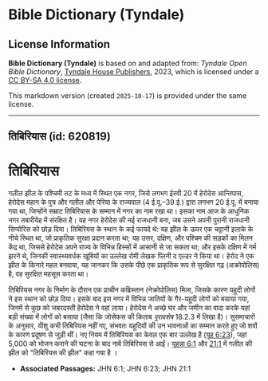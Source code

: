 # Bible Dictionary (Tyndale)

## License Information

**Bible Dictionary (Tyndale)** is based on and adapted from: _Tyndale Open Bible Dictionary_, [Tyndale House Publishers](https://tyndaleopenresources.com/), 2023, which is licensed under a [CC BY-SA 4.0 license](https://creativecommons.org/licenses/by-sa/4.0/legalcode.en).

This markdown version (created `2025-10-17`) is provided under the same license.



--------------------------------

## तिबिरियास (id: 620819)

तिबिरियास
=========

गलील झील के पश्चिमी तट के मध्य में स्थित एक नगर, जिसे लगभग ईस्वी 20 में हेरोदेस आन्तिपास, हेरोदेस महान के पुत्र और गलील और पेरिया के राज्यपाल (4 ई.पू.–39 ई.) द्वारा लगभग 20 ई.पू. में बनाया गया था, जिन्होंने सम्राट तिबिरियास के सम्मान में नगर का नाम रखा था। इसका नाम आज के आधुनिक नगर तबारीयेह में संरक्षित है। यह नगर हेरोदेस की नई राजधानी बना, जब उसने अपनी पुरानी राजधानी सिप्पोरिस को छोड़ दिया। तिबिरियस के स्थान के कई फायदे थे: यह झील के ऊपर एक चट्टानी इलाके के नीचे स्थित था, जो प्राकृतिक सुरक्षा प्रदान करता था; यह उत्तर, दक्षिण, और पश्चिम की सड़कों का मिलन केंद्र था, जिससे हेरोदेस अपने राज्य के विभिन्न हिस्सों में आसानी से जा सकता था; और इसके दक्षिण में गर्म झरने थे, जिनकी स्वास्थ्यवर्धक खूबियों का उल्लेख रोमी लेखक प्लिनी द एल्डर ने किया था। हेरोद ने एक झील के किनारे महल बनवाया, यह जानकर कि उसके पीछे एक प्राकृतिक रूप से सुरक्षित गढ़ (अक्रोपोलिस) है, वह सुरक्षित महसूस करता था।

तिबिरियस नगर के निर्माण के दौरान एक प्राचीन कब्रिस्तान (नेक्रोपोलिस) मिला, जिसके कारण यहूदी लोगों ने इस स्थान को छोड़ दिया। इसके बाद इस नगर में विभिन्न जातियों के गैर\-यहूदी लोगों को बसाया गया, जिनमें से कुछ को जबरदस्ती हेरोदेस ने वहां लाया। हेरोदेस ने अच्छे घर और जमीन का वादा करके यहां बड़ी संख्या में लोगों को बसाया (जैसा कि जोसेफस की किताब *पुरावशेष* 18\.2\.3 में लिखा है)। सुसमाचारों के अनुसार, यीशु कभी तिबिरियस नहीं गए, संभवतः यहूदियों की उन भावनाओं का सम्मान करते हुए जो शवों के कारण प्रदूषण से जुड़ी थीं। नए नियम में तिबिरियस का केवल एक बार उल्लेख है ([यूह 6:23](https://ref.ly/John6:23)), जहां 5,000 को भोजन कराने की घटना के बाद नावें तिबिरियस से आईं। [यूहन्ना 6:1](https://ref.ly/John6:1) और [21:1](https://ref.ly/John21:1) में गलील की झील को "तिबिरियस की झील" कहा गया है ।

* **Associated Passages:** JHN 6:1; JHN 6:23; JHN 21:1

